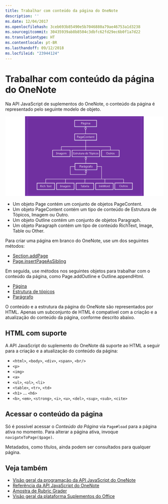 ```yaml
---
title: Trabalhar com conteúdo da página do OneNote
description: ''
ms.date: 12/04/2017
ms.openlocfilehash: 3ceb693b85490e5b7046880a79ae46753a1d3238
ms.sourcegitcommit: 30435939ab8b8504c3dbfc62fd29ec6b0f1a7d22
ms.translationtype: HT
ms.contentlocale: pt-BR
ms.lasthandoff: 09/12/2018
ms.locfileid: "23944124"
---
```

# <a name="work-with-onenote-page-content"></a>Trabalhar com conteúdo da página do OneNote 

Na API JavaScript de suplementos do OneNote, o conteúdo da página é representado pelo seguinte modelo de objeto.

  ![Diagrama do modelo de objeto da página do OneNote](../images/one-note-om-page.png)

- Um objeto Page contém um conjunto de objetos PageContent.
- Um objeto PageContent contém um tipo de conteúdo de Estrutura de Tópicos, Imagem ou Outro.
- Um objeto Outline contém um conjunto de objetos Paragraph.
- Um objeto Paragraph contém um tipo de conteúdo RichText, Image, Table ou Other.

Para criar uma página em branco do OneNote, use um dos seguintes métodos:

- [Section.addPage](https://docs.microsoft.com/javascript/api/onenote/onenote.section?view=office-js#addpage-title-)
- [Page.insertPageAsSibling](https://docs.microsoft.com/javascript/api/onenote/onenote.section?view=office-js#insertsectionassibling-location--title-)

Em seguida, use métodos nos seguintes objetos para trabalhar com o conteúdo da página, como Page.addOutline e Outline.appendHtml. 

- [Página](https://docs.microsoft.com/javascript/api/onenote/onenote.page?view=office-js)
- [Estrutura de tópicos](https://docs.microsoft.com/javascript/api/onenote/onenote.outline?view=office-js)
- [Parágrafo](https://docs.microsoft.com/javascript/api/onenote/onenote.paragraph?view=office-js)

O conteúdo e a estrutura da página do OneNote são representados por HTML. Apenas um subconjunto de HTML é compatível com a criação e a atualização do conteúdo da página, conforme descrito abaixo.

## <a name="supported-html"></a>HTML com suporte

A API JavaScript do suplemento do OneNote dá suporte ao HTML a seguir para a criação e a atualização do conteúdo da página:

- `<html>`, `<body>`, `<div>`, `<span>`, `<br/>` 
- `<p>`
- `<img>`
- `<a>`
- `<ul>`, `<ol>`, `<li>` 
- `<table>`, `<tr>`, `<td>`
- `<h1>` ... `<h6>`
- `<b>`, `<em>`, `<strong>`, `<i>`, `<u>`, `<del>`, `<sup>`, `<sub>`, `<cite>`

## <a name="accessing-page-contents"></a>Acessar o conteúdo da página

Só é possível acessar o *Conteúdo da Página* via `Page#load` para a página ativa no momento. Para alterar a página ativa, invoque `navigateToPage($page)`.

Metadados, como títulos, ainda podem ser consultados para qualquer página.

## <a name="see-also"></a>Veja também

- [Visão geral da programação da API JavaScript do OneNote](onenote-add-ins-programming-overview.md)
- [Referência da API JavaScript do OneNote](https://docs.microsoft.com/javascript/office/overview/onenote-add-ins-javascript-reference?view=office-js)
- [Amostra de Rubric Grader](https://github.com/OfficeDev/OneNote-Add-in-Rubric-Grader)
- [Visão geral da plataforma Suplementos do Office](../overview/office-add-ins.md)
